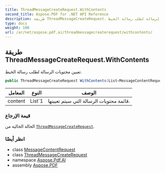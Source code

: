```yaml
---
title: ThreadMessageCreateRequest.WithContents
second_title: Aspose.PDF for .NET API Reference
description: طريقة ThreadMessageCreateRequest. تعيين محتويات الرسالة لطلب رسالة الخيط
type: docs
weight: 100
url: /ar/net/aspose.pdf.ai/threadmessagecreaterequest/withcontents/
---
```

## طريقة ThreadMessageCreateRequest.WithContents

تعيين محتويات الرسالة لطلب رسالة الخيط.

```csharp
public ThreadMessageCreateRequest WithContents(List<MessageContentRequest> content)
```

| المعامل | النوع | الوصف |
| --- | --- | --- |
| content | List`1 | قائمة محتويات الرسالة التي سيتم تعيينها. |

### قيمة الإرجاع

الحالة الحالية من [`ThreadMessageCreateRequest`](../).

### انظر أيضًا

* class [MessageContentRequest](../../messagecontentrequest/)
* class [ThreadMessageCreateRequest](../)
* namespace [Aspose.Pdf.AI](../../../aspose.pdf.ai/)
* assembly [Aspose.PDF](../../../)